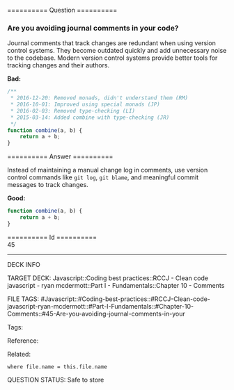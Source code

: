 ========== Question ==========  

### Are you avoiding journal comments in your code?

Journal comments that track changes are redundant when using version control systems. They become outdated quickly and add unnecessary noise to the codebase. Modern version control systems provide better tools for tracking changes and their authors.

**Bad:**

```javascript
/**
 * 2016-12-20: Removed monads, didn't understand them (RM)
 * 2016-10-01: Improved using special monads (JP)
 * 2016-02-03: Removed type-checking (LI)
 * 2015-03-14: Added combine with type-checking (JR)
 */
function combine(a, b) {
    return a + b;
}
```  

========== Answer ==========  

Instead of maintaining a manual change log in comments, use version control commands like `git log`, `git blame`, and meaningful commit messages to track changes.

**Good:**

```javascript
function combine(a, b) {
    return a + b;
}
```

========== Id ==========  
45

---

DECK INFO

TARGET DECK: Javascript::Coding best practices::RCCJ - Clean code javascript - ryan mcdermott::Part I - Fundamentals::Chapter 10 - Comments

FILE TAGS: #Javascript::#Coding-best-practices::#RCCJ-Clean-code-javascript-ryan-mcdermott::#Part-I-Fundamentals::#Chapter-10-Comments::#45-Are-you-avoiding-journal-comments-in-your

Tags:

Reference:

Related:

```dataview
where file.name = this.file.name
```

QUESTION STATUS: Safe to store
